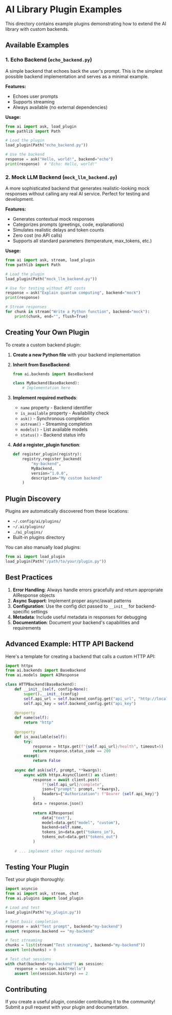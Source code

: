 # AI Library Plugin Examples

This directory contains example plugins demonstrating how to extend the AI library with custom backends.

## Available Examples

### 1. Echo Backend (`echo_backend.py`)

A simple backend that echoes back the user's prompt. This is the simplest possible backend implementation and serves as a minimal example.

**Features:**
- Echoes user prompts
- Supports streaming
- Always available (no external dependencies)

**Usage:**
```python
from ai import ask, load_plugin
from pathlib import Path

# Load the plugin
load_plugin(Path("echo_backend.py"))

# Use the backend
response = ask("Hello, world!", backend="echo")
print(response)  # "Echo: Hello, world!"
```

### 2. Mock LLM Backend (`mock_llm_backend.py`)

A more sophisticated backend that generates realistic-looking mock responses without calling any real AI service. Perfect for testing and development.

**Features:**
- Generates contextual mock responses
- Categorizes prompts (greetings, code, explanations)
- Simulates realistic delays and token counts
- Zero cost (no API calls)
- Supports all standard parameters (temperature, max_tokens, etc.)

**Usage:**
```python
from ai import ask, stream, load_plugin
from pathlib import Path

# Load the plugin
load_plugin(Path("mock_llm_backend.py"))

# Use for testing without API costs
response = ask("Explain quantum computing", backend="mock")
print(response)

# Stream responses
for chunk in stream("Write a Python function", backend="mock"):
    print(chunk, end="", flush=True)
```

## Creating Your Own Plugin

To create a custom backend plugin:

1. **Create a new Python file** with your backend implementation
2. **Inherit from BaseBackend**:
   ```python
   from ai.backends import BaseBackend
   
   class MyBackend(BaseBackend):
       # Implementation here
   ```

3. **Implement required methods**:
   - `name` property - Backend identifier
   - `is_available` property - Availability check
   - `ask()` - Synchronous completion
   - `astream()` - Streaming completion
   - `models()` - List available models
   - `status()` - Backend status info

4. **Add a register_plugin function**:
   ```python
   def register_plugin(registry):
       registry.register_backend(
           "my-backend",
           MyBackend,
           version="1.0.0",
           description="My custom backend"
       )
   ```

## Plugin Discovery

Plugins are automatically discovered from these locations:
- `~/.config/ai/plugins/`
- `~/.ai/plugins/`
- `./ai_plugins/`
- Built-in plugins directory

You can also manually load plugins:
```python
from ai import load_plugin
load_plugin(Path("/path/to/your/plugin.py"))
```

## Best Practices

1. **Error Handling**: Always handle errors gracefully and return appropriate AIResponse objects
2. **Async Support**: Implement proper async/await patterns
3. **Configuration**: Use the config dict passed to `__init__` for backend-specific settings
4. **Metadata**: Include useful metadata in responses for debugging
5. **Documentation**: Document your backend's capabilities and requirements

## Advanced Example: HTTP API Backend

Here's a template for creating a backend that calls a custom HTTP API:

```python
import httpx
from ai.backends import BaseBackend
from ai.models import AIResponse

class HTTPBackend(BaseBackend):
    def __init__(self, config=None):
        super().__init__(config)
        self.api_url = self.backend_config.get("api_url", "http://localhost:8000")
        self.api_key = self.backend_config.get("api_key")
    
    @property
    def name(self):
        return "http"
    
    @property
    def is_available(self):
        try:
            response = httpx.get(f"{self.api_url}/health", timeout=5)
            return response.status_code == 200
        except:
            return False
    
    async def ask(self, prompt, **kwargs):
        async with httpx.AsyncClient() as client:
            response = await client.post(
                f"{self.api_url}/complete",
                json={"prompt": prompt, **kwargs},
                headers={"Authorization": f"Bearer {self.api_key}"}
            )
            data = response.json()
            
            return AIResponse(
                data["text"],
                model=data.get("model", "custom"),
                backend=self.name,
                tokens_in=data.get("tokens_in"),
                tokens_out=data.get("tokens_out")
            )
    
    # ... implement other required methods
```

## Testing Your Plugin

Test your plugin thoroughly:

```python
import asyncio
from ai import ask, stream, chat
from ai.plugins import load_plugin

# Load and test
load_plugin(Path("my_plugin.py"))

# Test basic completion
response = ask("Test prompt", backend="my-backend")
assert response.backend == "my-backend"

# Test streaming
chunks = list(stream("Test streaming", backend="my-backend"))
assert len(chunks) > 0

# Test chat sessions
with chat(backend="my-backend") as session:
    response = session.ask("Hello")
    assert len(session.history) == 2
```

## Contributing

If you create a useful plugin, consider contributing it to the community! Submit a pull request with your plugin and documentation.